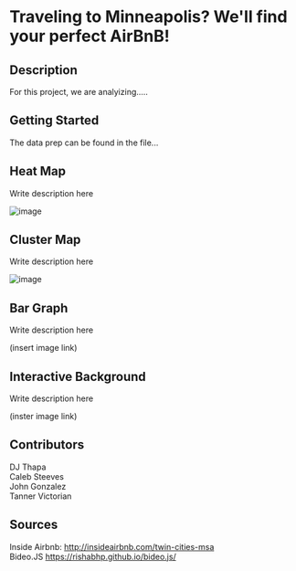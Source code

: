 # Traveling to Minneapolis? We'll find your perfect AirBnB!

## Description
For this project, we are analyizing.....


## Getting Started
The data prep can be found in the file...

## Heat Map
Write description here

![image](https://user-images.githubusercontent.com/119895467/232554678-c90692d9-2487-47b3-84d7-57bcf4b8bd68.png)

## Cluster Map
Write description here

![image](https://user-images.githubusercontent.com/119895467/232554848-91202569-9471-4a0e-b6e9-78ac2fb33c4e.png)

## Bar Graph
Write description here

(insert image link)

## Interactive Background
Write description here

(inster image link)


## Contributors 

DJ Thapa <br>
Caleb Steeves <br>
John Gonzalez <br>
Tanner Victorian <br>

## Sources

Inside Airbnb: http://insideairbnb.com/twin-cities-msa <br>
Bideo.JS https://rishabhp.github.io/bideo.js/

